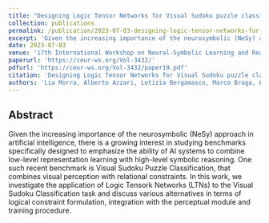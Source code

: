```yaml
---
title: "Designing Logic Tensor Networks for Visual Sudoku puzzle classification"
collection: publications
permalink: /publication/2023-07-03-designing-logic-tensor-networks-for-visual-sudoku-puzzle-classification
excerpt: 'Given the increasing importance of the neurosymbolic (NeSy) approach in artificial intelligence, there is a growing interest in studying benchmarks specifically designed to emphasize the ability of AI systems to combine low-level representation learning with high-level symbolic reasoning. One such recent benchmark is Visual Sudoku Puzzle Classification, that combines visual perception with relational constraints. In this work, we investigate the application of Logic Tensork Networks (LTNs) to the Visual Sudoku Classification task and discuss various alternatives in terms of logical constraint formulation, integration with the perceptual module and training procedure.'
date: 2023-07-03
venue: '17th International Workshop on Neural-Symbolic Learning and Reasoning (NeSy 2023)'
paperurl: 'https://ceur-ws.org/Vol-3432/'
pdfurl: 'https://ceur-ws.org/Vol-3432/paper19.pdf'
citation: 'Designing Logic Tensor Networks for Visual Sudoku puzzle classification / Morra, Lia; Azzari, Alberto; Bergamasco, Letizia; Braga, Marco; Capogrosso, Luigi; Delrio, Federico; DI GIACOMO, Giuseppe; Eiraudo, Simone; Ghione, Giorgia; Giudice, Rocco; Koudounas, Alkis; Piano, Luca; REGE CAMBRIN, Daniele; Risso, Matteo; Rondina, Marco; Russo, ALESSANDRO SEBASTIAN; Russo, Marco; Taioli, Francesco; Vaiani, Lorenzo; Vercellino, Chiara. - ELETTRONICO. - 3432:(2023), pp. 223-232. (Intervento presentato al convegno 17th International Workshop on Neural-Symbolic Learning and Reasoning (NeSy 2023) tenutosi a Certosa di Pontignano, Siena (Italia) nel July 3-5, 2023).'
authors: 'Lia Morra, Alberto Azzari, Letizia Bergamasco, Marco Braga, Luigi Capogrosso, Federico Delrio, Giuseppe Di Giacomo, Simone Eiraudo, Giorgia Ghione, Rocce Giudice, Alkis Koudounas, Luca Piano, Daniele Cambrin Rege, Matteo Risso, Marco Rondina, Sebastian Alessandro, Marco Russo, Francesco Taioli, lorenzo Vaiani, Chiara Vercellino'
---
```


<h2>Abstract</h2>

Given the increasing importance of the neurosymbolic (NeSy) approach in artificial intelligence, there is a growing interest in studying benchmarks specifically designed to emphasize the ability of AI systems to combine low-level representation learning with high-level symbolic reasoning. One such recent benchmark is Visual Sudoku Puzzle Classification, that combines visual perception with relational constraints. In this work, we investigate the application of Logic Tensork Networks (LTNs) to the Visual Sudoku Classification task and discuss various alternatives in terms of logical constraint formulation, integration with the perceptual module and training procedure.
